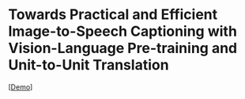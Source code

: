 # Towards Practical and Efficient Image-to-Speech Captioning with Vision-Language Pre-training and Unit-to-Unit Translation

\[[Demo](https://ms-dot-k.github.io/Image-to-Speech-Captioning-UTUT)\]
